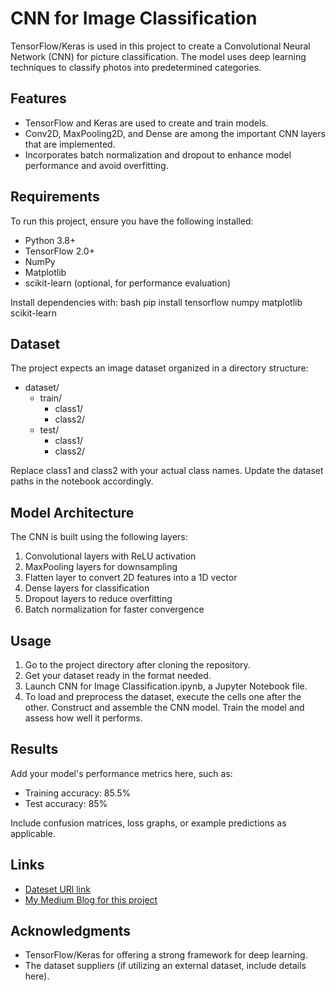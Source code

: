 # CNN for Image Classification

TensorFlow/Keras is used in this project to create a Convolutional Neural Network (CNN) for picture classification. The model uses deep learning techniques to classify photos into predetermined categories.

## Features
- TensorFlow and Keras are used to create and train models.
- Conv2D, MaxPooling2D, and Dense are among the important CNN layers that are implemented.
- Incorporates batch normalization and dropout to enhance model performance and avoid overfitting.

## Requirements
To run this project, ensure you have the following installed:
- Python 3.8+
- TensorFlow 2.0+
- NumPy
- Matplotlib
- scikit-learn (optional, for performance evaluation)

Install dependencies with:
bash
pip install tensorflow numpy matplotlib scikit-learn


## Dataset
The project expects an image dataset organized in a directory structure:

- dataset/
  - train/
    - class1/
    - class2/
  - test/
    - class1/
    - class2/

Replace class1 and class2 with your actual class names. Update the dataset paths in the notebook accordingly.

## Model Architecture
The CNN is built using the following layers:
1. Convolutional layers with ReLU activation
2. MaxPooling layers for downsampling
3. Flatten layer to convert 2D features into a 1D vector
4. Dense layers for classification
5. Dropout layers to reduce overfitting
6. Batch normalization for faster convergence

## Usage
1. Go to the project directory after cloning the repository.
2. Get your dataset ready in the format needed.
3. Launch CNN for Image Classification.ipynb, a Jupyter Notebook file.
4. To load and preprocess the dataset, execute the cells one after the other.
   Construct and assemble the CNN model.
   Train the model and assess how well it performs.

## Results
Add your model's performance metrics here, such as:
- Training accuracy: 85.5%
- Test accuracy: 85%

Include confusion matrices, loss graphs, or example predictions as applicable.

## Links
- [Dateset URl link](https://drive.google.com/drive/folders/1Ia7lGXcX-j3z8-iUza3Y8Z56n8D5rg12?usp=sharing)
- [My Medium Blog for this project](https://medium.com/@jislam_64383/building-an-image-classification-model-using-convolutional-neural-networks-cnns-1769c9ced457)

## Acknowledgments
- TensorFlow/Keras for offering a strong framework for deep learning.
- The dataset suppliers (if utilizing an external dataset, include details here).

